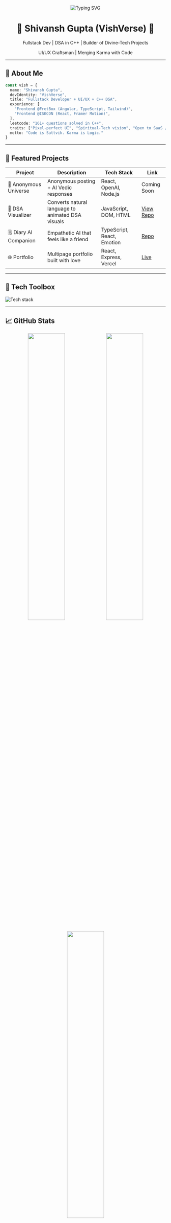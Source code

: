 <!-- README by ChatGPT | Shivansh Gupta aka VishVerse -->

<p align="center">
  <img src="https://readme-typing-svg.demolab.com?font=Fira+Code&weight=500&size=22&pause=1000&color=F6F6F6&center=true&vCenter=true&width=800&lines=Namaste+I%E2%80%99m+Shivansh+Gupta+%28VishVerse%29!;Fullstack+Developer+%7C+DSA;UI+Craftsman+%7C+Creative+Thinker;" alt="Typing SVG" />
</p>

<h1 align="center">🧘 Shivansh Gupta (VishVerse) 🌌</h1>
<p align="center">Fullstack Dev | DSA in C++ | Builder of Divine-Tech Projects</p>
<p align="center">UI/UX Craftsman | Merging Karma with Code</p>


---

## 🙏 About Me

```ts
const vish = {
  name: "Shivansh Gupta",
  devIdentity: "VishVerse",
  title: "Fullstack Developer + UI/UX + C++ DSA",
  experience: [
    "Frontend @FretBox (Angular, TypeScript, Tailwind)",
    "Frontend @ISKCON (React, Framer Motion)",
  ],
  leetcode: "161+ questions solved in C++",
  traits: ["Pixel-perfect UI", "Spiritual-Tech vision", "Open to SaaS / Remote"],
  motto: "Code is Sattvik. Karma is Logic."
}
```

---

## 🚀 Featured Projects

| Project | Description | Tech Stack | Link |
|--------|-------------|------------|------|
| 🌌 Anonymous Universe | Anonymous posting + AI Vedic responses | React, OpenAI, Node.js | Coming Soon |
| 🧠 DSA Visualizer | Converts natural language to animated DSA visuals | JavaScript, DOM, HTML | [View Repo](https://github.com/vishShivansh/DSAvisualizer) |
| 🗒️ Diary AI Companion | Empathetic AI that feels like a friend | TypeScript, React, Emotion | [Repo](https://github.com/vishShivansh/diary-ai-companion) |
| 🌐 Portfolio | Multipage portfolio built with love | React, Express, Vercel | [Live](https://my-portfolio-shivansh-guptas-projects-acc2e36d.vercel.app/) |

---

## 🧰 Tech Toolbox

![Tech stack](https://skillicons.dev/icons?i=react,angular,tailwind,nodejs,express,js,ts,html,css,mongodb,cpp,vercel,git,figma,vscode)

---

## 📈 GitHub Stats

<p align="center">
  <img width="48%" src="https://github-readme-stats.vercel.app/api?username=vishShivansh&show_icons=true&theme=tokyonight&hide=contribs&count_private=true" />
  <img width="48%" src="https://github-readme-stats.vercel.app/api/top-langs/?username=vishShivansh&layout=compact&theme=radical" />
  <img width="48%" src="https://github-readme-streak-stats.herokuapp.com/?user=vishShivansh&theme=tokyonight" />
</p>

---

## 🔗 Connect with Me

[![Portfolio](https://img.shields.io/badge/Portfolio-000?style=for-the-badge&logo=vercel&logoColor=white)](https://my-portfolio-shivansh-guptas-projects-acc2e36d.vercel.app/)  
[![LinkedIn](https://img.shields.io/badge/LinkedIn-0077B5.svg?style=for-the-badge&logo=linkedin&logoColor=white)](https://www.linkedin.com/in/shivansh-gupta-54ba2a226/)  
[![LeetCode](https://img.shields.io/badge/LeetCode-FFA116?style=for-the-badge&logo=leetcode&logoColor=black)](https://leetcode.com/u/sgshivansh22/)  
[![GitHub](https://img.shields.io/badge/GitHub-181717.svg?style=for-the-badge&logo=github&logoColor=white)](https://github.com/vishShivansh)

---

<p align="center"><b>✨ “In every div, I see divine intention.” – VishVerse ✨</b></p>
